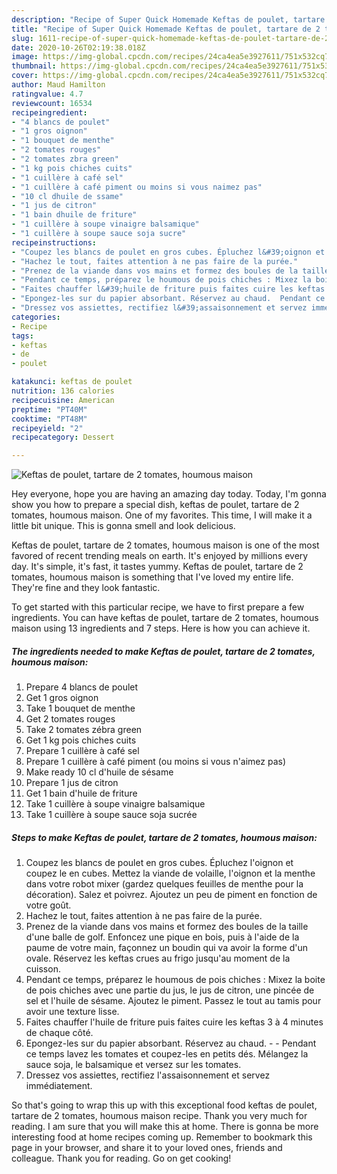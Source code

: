 ```yaml
---
description: "Recipe of Super Quick Homemade Keftas de poulet, tartare de 2 tomates, houmous maison"
title: "Recipe of Super Quick Homemade Keftas de poulet, tartare de 2 tomates, houmous maison"
slug: 1611-recipe-of-super-quick-homemade-keftas-de-poulet-tartare-de-2-tomates-houmous-maison
date: 2020-10-26T02:19:38.018Z
image: https://img-global.cpcdn.com/recipes/24ca4ea5e3927611/751x532cq70/keftas-de-poulet-tartare-de-2-tomates-houmous-maison-photo-principale-de-la-recette.jpg
thumbnail: https://img-global.cpcdn.com/recipes/24ca4ea5e3927611/751x532cq70/keftas-de-poulet-tartare-de-2-tomates-houmous-maison-photo-principale-de-la-recette.jpg
cover: https://img-global.cpcdn.com/recipes/24ca4ea5e3927611/751x532cq70/keftas-de-poulet-tartare-de-2-tomates-houmous-maison-photo-principale-de-la-recette.jpg
author: Maud Hamilton
ratingvalue: 4.7
reviewcount: 16534
recipeingredient:
- "4 blancs de poulet"
- "1 gros oignon"
- "1 bouquet de menthe"
- "2 tomates rouges"
- "2 tomates zbra green"
- "1 kg pois chiches cuits"
- "1 cuillère à café sel"
- "1 cuillère à café piment ou moins si vous naimez pas"
- "10 cl dhuile de ssame"
- "1 jus de citron"
- "1 bain dhuile de friture"
- "1 cuillère à soupe vinaigre balsamique"
- "1 cuillère à soupe sauce soja sucre"
recipeinstructions:
- "Coupez les blancs de poulet en gros cubes. Épluchez l&#39;oignon et coupez le en cubes. Mettez la viande de volaille, l&#39;oignon et la menthe dans votre robot mixer (gardez quelques feuilles de menthe pour la décoration). Salez et poivrez. Ajoutez un peu de piment en fonction de votre goût."
- "Hachez le tout, faites attention à ne pas faire de la purée."
- "Prenez de la viande dans vos mains et formez des boules de la taille d&#39;une balle de golf. Enfoncez une pique en bois, puis à l&#39;aide de la paume de votre main, façonnez un boudin qui va avoir la forme d&#39;un ovale. Réservez les keftas crues au frigo jusqu&#39;au moment de la cuisson."
- "Pendant ce temps, préparez le houmous de pois chiches : Mixez la boite de pois chiches avec une partie du jus, le jus de citron, une pincée de sel et l&#39;huile de sésame. Ajoutez le piment. Passez le tout au tamis pour avoir une texture lisse."
- "Faites chauffer l&#39;huile de friture puis faites cuire les keftas 3 à 4 minutes de chaque côté."
- "Epongez-les sur du papier absorbant. Réservez au chaud.  Pendant ce temps lavez les tomates et coupez-les en petits dés. Mélangez la sauce soja, le balsamique et versez sur les tomates."
- "Dressez vos assiettes, rectifiez l&#39;assaisonnement et servez immédiatement."
categories:
- Recipe
tags:
- keftas
- de
- poulet

katakunci: keftas de poulet 
nutrition: 136 calories
recipecuisine: American
preptime: "PT40M"
cooktime: "PT48M"
recipeyield: "2"
recipecategory: Dessert

---
```



![Keftas de poulet, tartare de 2 tomates, houmous maison](https://img-global.cpcdn.com/recipes/24ca4ea5e3927611/751x532cq70/keftas-de-poulet-tartare-de-2-tomates-houmous-maison-photo-principale-de-la-recette.jpg)

Hey everyone, hope you are having an amazing day today. Today, I'm gonna show you how to prepare a special dish, keftas de poulet, tartare de 2 tomates, houmous maison. One of my favorites. This time, I will make it a little bit unique. This is gonna smell and look delicious.

Keftas de poulet, tartare de 2 tomates, houmous maison is one of the most favored of recent trending meals on earth. It's enjoyed by millions every day. It's simple, it's fast, it tastes yummy. Keftas de poulet, tartare de 2 tomates, houmous maison is something that I've loved my entire life. They're fine and they look fantastic.




To get started with this particular recipe, we have to first prepare a few ingredients. You can have keftas de poulet, tartare de 2 tomates, houmous maison using 13 ingredients and 7 steps. Here is how you can achieve it.

<!--inarticleads1-->

##### The ingredients needed to make Keftas de poulet, tartare de 2 tomates, houmous maison:

1. Prepare 4 blancs de poulet
1. Get 1 gros oignon
1. Take 1 bouquet de menthe
1. Get 2 tomates rouges
1. Take 2 tomates zébra green
1. Get 1 kg pois chiches cuits
1. Prepare 1 cuillère à café sel
1. Prepare 1 cuillère à café piment (ou moins si vous n&#39;aimez pas)
1. Make ready 10 cl d&#39;huile de sésame
1. Prepare 1 jus de citron
1. Get 1 bain d&#39;huile de friture
1. Take 1 cuillère à soupe vinaigre balsamique
1. Take 1 cuillère à soupe sauce soja sucrée




<!--inarticleads2-->

##### Steps to make Keftas de poulet, tartare de 2 tomates, houmous maison:

1. Coupez les blancs de poulet en gros cubes. Épluchez l&#39;oignon et coupez le en cubes. Mettez la viande de volaille, l&#39;oignon et la menthe dans votre robot mixer (gardez quelques feuilles de menthe pour la décoration). Salez et poivrez. Ajoutez un peu de piment en fonction de votre goût.
1. Hachez le tout, faites attention à ne pas faire de la purée.
1. Prenez de la viande dans vos mains et formez des boules de la taille d&#39;une balle de golf. Enfoncez une pique en bois, puis à l&#39;aide de la paume de votre main, façonnez un boudin qui va avoir la forme d&#39;un ovale. Réservez les keftas crues au frigo jusqu&#39;au moment de la cuisson.
1. Pendant ce temps, préparez le houmous de pois chiches : Mixez la boite de pois chiches avec une partie du jus, le jus de citron, une pincée de sel et l&#39;huile de sésame. Ajoutez le piment. Passez le tout au tamis pour avoir une texture lisse.
1. Faites chauffer l&#39;huile de friture puis faites cuire les keftas 3 à 4 minutes de chaque côté.
1. Epongez-les sur du papier absorbant. Réservez au chaud. -  - Pendant ce temps lavez les tomates et coupez-les en petits dés. Mélangez la sauce soja, le balsamique et versez sur les tomates.
1. Dressez vos assiettes, rectifiez l&#39;assaisonnement et servez immédiatement.




So that's going to wrap this up with this exceptional food keftas de poulet, tartare de 2 tomates, houmous maison recipe. Thank you very much for reading. I am sure that you will make this at home. There is gonna be more interesting food at home recipes coming up. Remember to bookmark this page in your browser, and share it to your loved ones, friends and colleague. Thank you for reading. Go on get cooking!
